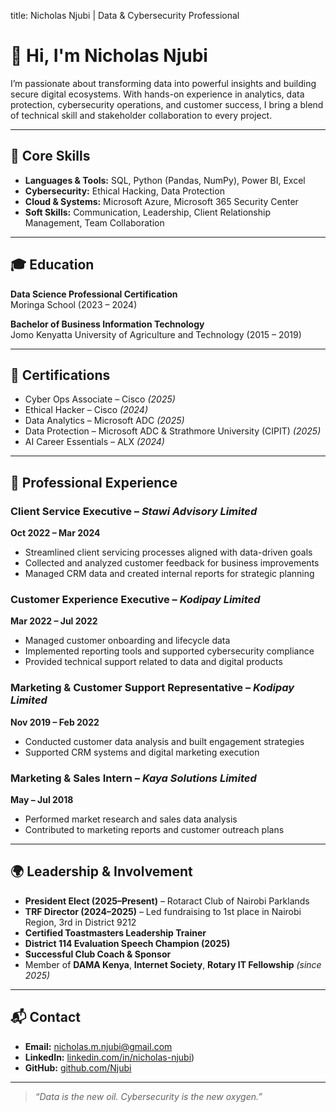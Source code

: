 title: Nicholas Njubi | Data & Cybersecurity Professional

# 👋 Hi, I'm Nicholas Njubi  

I’m passionate about transforming data into powerful insights and building secure digital ecosystems. With hands-on experience in analytics, data protection, cybersecurity operations, and customer success, I bring a blend of technical skill and stakeholder collaboration to every project.

---

## 🔧 Core Skills
- **Languages & Tools:** SQL, Python (Pandas, NumPy), Power BI, Excel  
- **Cybersecurity:** Ethical Hacking, Data Protection 
- **Cloud & Systems:** Microsoft Azure, Microsoft 365 Security Center  
- **Soft Skills:** Communication, Leadership, Client Relationship Management, Team Collaboration  

---

## 🎓 Education
**Data Science Professional Certification**  
Moringa School (2023 – 2024)

**Bachelor of Business Information Technology**  
Jomo Kenyatta University of Agriculture and Technology (2015 – 2019)

---

## 📜 Certifications
- Cyber Ops Associate – Cisco *(2025)*  
- Ethical Hacker – Cisco *(2024)*  
- Data Analytics – Microsoft ADC *(2025)*  
- Data Protection – Microsoft ADC & Strathmore University (CIPIT) *(2025)*  
- AI Career Essentials – ALX *(2024)*  

---

## 💼 Professional Experience

### **Client Service Executive** – *Stawi Advisory Limited*  
**Oct 2022 – Mar 2024**  
- Streamlined client servicing processes aligned with data-driven goals  
- Collected and analyzed customer feedback for business improvements  
- Managed CRM data and created internal reports for strategic planning  

### **Customer Experience Executive** – *Kodipay Limited*  
**Mar 2022 – Jul 2022**  
- Managed customer onboarding and lifecycle data  
- Implemented reporting tools and supported cybersecurity compliance  
- Provided technical support related to data and digital products  

### **Marketing & Customer Support Representative** – *Kodipay Limited*  
**Nov 2019 – Feb 2022**  
- Conducted customer data analysis and built engagement strategies  
- Supported CRM systems and digital marketing execution  

### **Marketing & Sales Intern** – *Kaya Solutions Limited*  
**May – Jul 2018**  
- Performed market research and sales data analysis  
- Contributed to marketing reports and customer outreach plans  

---

## 🌍 Leadership & Involvement

- **President Elect (2025–Present)** – Rotaract Club of Nairobi Parklands  
- **TRF Director (2024–2025)** – Led fundraising to 1st place in Nairobi Region, 3rd in District 9212  
- **Certified Toastmasters Leadership Trainer**  
- **District 114 Evaluation Speech Champion (2025)**  
- **Successful Club Coach & Sponsor**  
- Member of **DAMA Kenya**, **Internet Society**, **Rotary IT Fellowship** *(since 2025)*

---

## 📬 Contact
- **Email:** [nicholas.m.njubi@gmail.com](mailto:nicholas.m.njubi@gmail.com)  
- **LinkedIn:** [linkedin.com/in/nicholas-njubi](https://www.linkedin.com/in/nicholas-njubi/))  
- **GitHub:** [github.com/Njubi](https://github.com/Njubi)

---

> _“Data is the new oil. Cybersecurity is the new oxygen.”_
